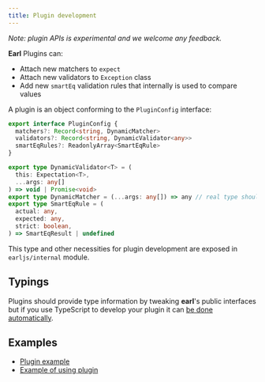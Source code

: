```yaml
---
title: Plugin development
---
```


_Note: plugin APIs is experimental and we welcome any feedback._

**Earl** Plugins can:

- Attach new matchers to `expect`
- Attach new validators to `Exception` class
- Add new `smartEq` validation rules that internally is used to compare values

A plugin is an object conforming to the `PluginConfig` interface:

```typescript
export interface PluginConfig {
  matchers?: Record<string, DynamicMatcher>
  validators?: Record<string, DynamicValidator<any>>
  smartEqRules?: ReadonlyArray<SmartEqRule>
}

export type DynamicValidator<T> = (
  this: Expectation<T>,
  ...args: any[]
) => void | Promise<void>
export type DynamicMatcher = (...args: any[]) => any // real type should be Matcher but can be cast to anything for improved DX
export type SmartEqRule = (
  actual: any,
  expected: any,
  strict: boolean,
) => SmartEqResult | undefined
```

This type and other necessities for plugin development are exposed in
`earljs/internal` module.

## Typings

Plugins should provide type information by tweaking **earl**'s public interfaces
but if you use TypeScript to develop your plugin it can
[be done automatically](https://github.com/earl-js/earl/blob/master/packages/example-plugin/types.d.ts).

## Examples

- [Plugin example](https://github.com/earl-js/earl/blob/master/packages/example-plugin)
- [Example of using plugin](https://github.com/earl-js/earl/blob/master/packages/example/test)
